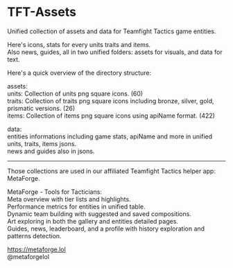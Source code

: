 # TFT-Assets
Unified collection of assets and data for Teamfight Tactics game entities.

Here's icons, stats for every units traits and items.  
Also news, guides, all in two unified folders: assets for visuals, and data for text.
 
Here's a quick overview of the directory structure:

assets: <br />
 units: Collection of units png square icons. (60) <br />
 traits: Collection of traits png square icons including bronze, silver, gold, prismatic versions. (26) <br />
 items: Collection of items png square icons using apiName format. (422) <br />
  
data:  
  entities informations including game stats, apiName and more in unified units, traits, items jsons.  
  news and guides also in jsons.  

------------------------  

Those collections are used in our affiliated Teamfight Tactics helper app: MetaForge.  

MetaForge - Tools for Tacticians:  
  Meta overview with tier lists and highlights.  
  Performance metrics for entities in unified table.  
  Dynamic team building with suggested and saved compositions.  
  Art exploring in both the gallery and entities detailed pages.  
  Guides, news, leaderboard, and a profile with history exploration and patterns detection.  

https://metaforge.lol  
@metaforgelol
